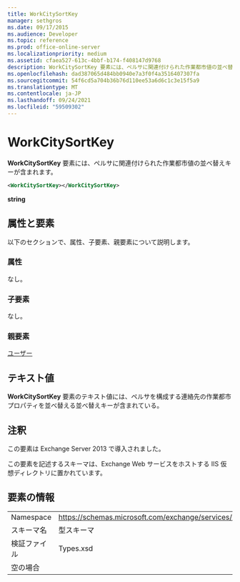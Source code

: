 ```yaml
---
title: WorkCitySortKey
manager: sethgros
ms.date: 09/17/2015
ms.audience: Developer
ms.topic: reference
ms.prod: office-online-server
ms.localizationpriority: medium
ms.assetid: cfaea527-613c-4bbf-b174-f408147d9768
description: WorkCitySortKey 要素には、ペルサに関連付けられた作業都市値の並べ替えキーが含まれます。
ms.openlocfilehash: dad387065d484bb0940e7a3f0f4a3516407307fa
ms.sourcegitcommit: 54f6cd5a704b36b76d110ee53a6d6c1c3e15f5a9
ms.translationtype: MT
ms.contentlocale: ja-JP
ms.lasthandoff: 09/24/2021
ms.locfileid: "59509302"
---
```

# <a name="workcitysortkey"></a>WorkCitySortKey

**WorkCitySortKey** 要素には、ペルサに関連付けられた作業都市値の並べ替えキーが含まれます。 
  
```XML
<WorkCitySortKey></WorkCitySortKey>
```

 **string**
## <a name="attributes-and-elements"></a>属性と要素

以下のセクションで、属性、子要素、親要素について説明します。
  
### <a name="attributes"></a>属性

なし。
  
### <a name="child-elements"></a>子要素

なし。
  
### <a name="parent-elements"></a>親要素

[ユーザー](persona.md)
  
## <a name="text-value"></a>テキスト値

**WorkCitySortKey** 要素のテキスト値には、ペルサを構成する連絡先の作業都市プロパティを並べ替える並べ替えキーが含まれている。 
  
## <a name="remarks"></a>注釈

この要素は Exchange Server 2013 で導入されました。
  
この要素を記述するスキーマは、Exchange Web サービスをホストする IIS 仮想ディレクトリに置かれています。
  
## <a name="element-information"></a>要素の情報

|||
|:-----|:-----|
|Namespace  <br/> |https://schemas.microsoft.com/exchange/services/2006/types  <br/> |
|スキーマ名  <br/> |型スキーマ  <br/> |
|検証ファイル  <br/> |Types.xsd  <br/> |
|空の場合  <br/> ||
   

